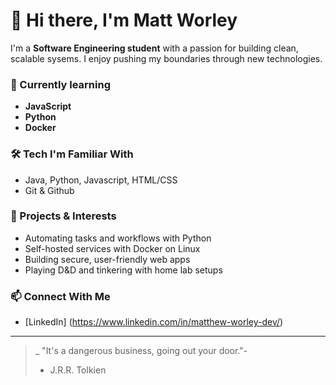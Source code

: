 # 👋 Hi there, I'm Matt Worley

I'm a  **Software Engineering student** with a passion for building clean, scalable sysems. I enjoy pushing my boundaries through new technologies.

### 🌱 Currently learning
- **JavaScript**
- **Python**
- **Docker**

### 🛠️ Tech I'm Familiar With
- Java, Python, Javascript, HTML/CSS
- Git & Github

### 🚧 Projects & Interests
- Automating tasks and workflows with Python
- Self-hosted services with Docker on Linux
- Building secure, user-friendly web apps
- Playing D&D and tinkering with home lab setups

### 📫 Connect With Me
- [LinkedIn] (https://www.linkedin.com/in/matthew-worley-dev/)


---

> _ "It's a dangerous business, going out your door."-
> - J.R.R. Tolkien
